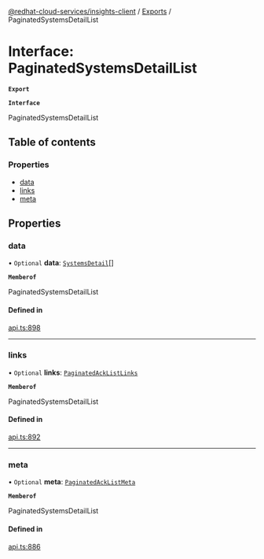 [@redhat-cloud-services/insights-client](../README.md) / [Exports](../modules.md) / PaginatedSystemsDetailList

# Interface: PaginatedSystemsDetailList

**`Export`**

**`Interface`**

PaginatedSystemsDetailList

## Table of contents

### Properties

- [data](PaginatedSystemsDetailList.md#data)
- [links](PaginatedSystemsDetailList.md#links)
- [meta](PaginatedSystemsDetailList.md#meta)

## Properties

### data

• `Optional` **data**: [`SystemsDetail`](SystemsDetail.md)[]

**`Memberof`**

PaginatedSystemsDetailList

#### Defined in

[api.ts:898](https://github.com/RedHatInsights/javascript-clients/blob/master/packages/insights/api.ts#L898)

___

### links

• `Optional` **links**: [`PaginatedAckListLinks`](PaginatedAckListLinks.md)

**`Memberof`**

PaginatedSystemsDetailList

#### Defined in

[api.ts:892](https://github.com/RedHatInsights/javascript-clients/blob/master/packages/insights/api.ts#L892)

___

### meta

• `Optional` **meta**: [`PaginatedAckListMeta`](PaginatedAckListMeta.md)

**`Memberof`**

PaginatedSystemsDetailList

#### Defined in

[api.ts:886](https://github.com/RedHatInsights/javascript-clients/blob/master/packages/insights/api.ts#L886)
